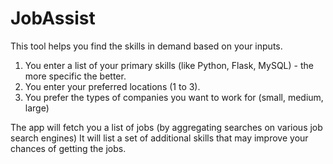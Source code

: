 # JobAssist

This tool helps you find the skills in demand based on your inputs. 

1. You enter a list of your primary skills (like Python, Flask, MySQL) - the more specific the better.
2. You enter your preferred locations  (1 to 3). 
3. You prefer the types of companies you want to work for (small, medium, large)

The app will fetch you a list of jobs (by aggregating searches on various job search engines)
It will list a set of additional skills that may improve your chances of getting the jobs.
